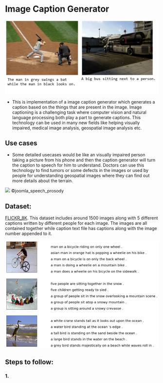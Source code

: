 # Image Caption Generator

![](images/imagecaption.jpg?raw=true)
<br>
* This is implementation of a image caption generator which generates a caption based on the things that are present in the image. Image captioning is a challenging task where computer vision and natural language processing both play a part to generate captions. This technology can be used in many new fields like helping visually impaired, medical image analysis, geospatial image analysis etc.

## Use cases
* Some detailed usecases would be like an visually impaired person taking a picture from his phone and then the caption generator will turn the caption to speech for him to understand. Doctors can use this technology to find tumors or some defects in the images or used by people for understanding geospatial images where they can find out more details about the terrain.

![](images/joomla_speech_prosody.png?raw=true)
©joomla_speech_prosody
<br>

## Dataset:
[FLICKR_8K](https://forms.illinois.edu/sec/1713398).
This dataset includes around 1500 images along with 5 different captions written by different people for each image. The images are all contained together while caption text file has captions along with the image number appended to it. 

![](images/dataset.png?raw=true)
<br>

## Steps to follow:

### 1. 


